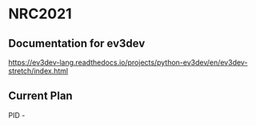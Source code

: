 # NRC2021

## Documentation for ev3dev

https://ev3dev-lang.readthedocs.io/projects/python-ev3dev/en/ev3dev-stretch/index.html

## Current Plan 

PID -

